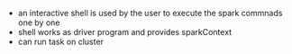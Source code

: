 * an interactive shell is used by the user to execute the spark commnads one by one
* shell works as driver program and provides sparkContext
* can run task on cluster
